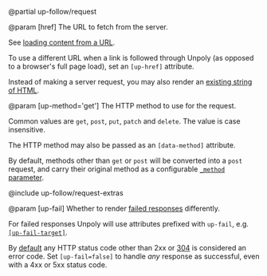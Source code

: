 @partial up-follow/request

@param [href]
  The URL to fetch from the server.

  See [loading content from a URL](/providing-html#url).

  To use a different URL when a link is followed through Unpoly (as opposed to a browser's full page load),
  set an `[up-href]` attribute.

  Instead of making a server request, you may also render an [existing string of HTML](/providing-html#string).

@param [up-method='get']
  The HTTP method to use for the request.

  Common values are `get`, `post`, `put`, `patch` and `delete`. The value is case insensitive.

  The HTTP method may also be passed as an `[data-method]` attribute.

  By default, methods other than `get` or `post` will be converted into a `post` request, and carry
  their original method as a configurable [`_method` parameter](/up.protocol.config#config.methodParam).

@include up-follow/request-extras

@param [up-fail]
  Whether to render [failed responses](/failed-responses) differently.

  For failed responses Unpoly will use attributes prefixed with `up-fail`, e.g. [`[up-fail-target]`](/up-follow#up-fail-target).

  By [default](/up.network.config#config.fail) any HTTP status code other than 2xx or [304](/skipping-rendering#rendering-nothing) is considered an error code.
  Set `[up-fail=false]` to handle *any* response as successful, even with a 4xx or 5xx status code.
